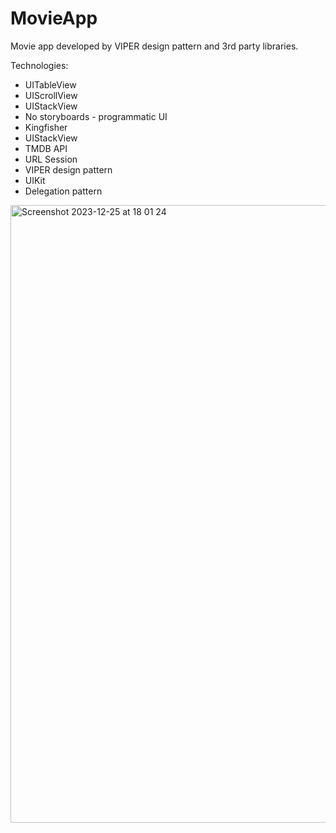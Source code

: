 # MovieApp
Movie app developed by VIPER design pattern and 3rd party libraries. 

Technologies:
- UITableView
- UIScrollView
- UIStackView
- No storyboards - programmatic UI
- Kingfisher
- UIStackView
- TMDB API
- URL Session
- VIPER design pattern
- UIKit
- Delegation pattern

<img width="988" alt="Screenshot 2023-12-25 at 18 01 24" src="https://github.com/cerennnnn/MovieApp/assets/97634053/94fb1ea3-a6e8-459f-9504-d8e603d58793">


